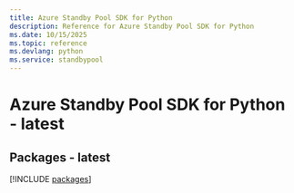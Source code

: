 ```yaml
---
title: Azure Standby Pool SDK for Python
description: Reference for Azure Standby Pool SDK for Python
ms.date: 10/15/2025
ms.topic: reference
ms.devlang: python
ms.service: standbypool
---
```

# Azure Standby Pool SDK for Python - latest
## Packages - latest
[!INCLUDE [packages](standby-pool-index.md)]
